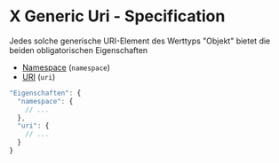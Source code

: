 # X Generic Uri - Specification

Jedes solche generische URI-Element des Werttyps "Objekt" bietet die beiden obligatorischen Eigenschaften

* [Namespace](types/full_product_name/product_identification_helper/x_generic_uris/x_generic_uri/namespace-spec.de.md) (`namespace`)
* [URI](types/full_product_name/product_identification_helper/x_generic_uris/x_generic_uri/uri-spec.de.md) (`uri`)

```javascript
"Eigenschaften": {
  "namespace": {
    // ...
  },
  "uri": {
    // ...
  }
}
```

